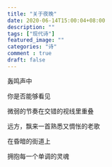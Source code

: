 ```yaml
---
title: "关于夜晚"
date: 2020-06-14T15:00:04+08:00
description: ""
tags: ["现代诗"]
featured_image: ""
categories: "诗"
comment : true
draft: false
---
```


轰鸣声中

你是否能够看见

微弱的节奏在交错的视线里重叠

远方，飘来一首熟悉又惆怅的老歌

在昏暗的街道上

拥抱每一个单调的灵魂